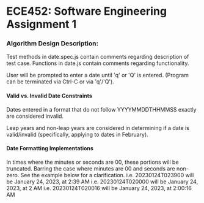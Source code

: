 # ECE452: Software Engineering Assignment 1

### Algorithm Design Description: 

Test methods in date.spec.js contain comments regarding description of test case. Functions in date.js contain comments regarding functionality. 

User will be prompted to enter a date until 'q' or 'Q' is entered. (Program can be terminated via Ctrl-C or via 'q'/'Q'). 

#### Valid vs. Invalid Date Constraints

Dates entered in a format that do not follow YYYYMMDDTHHMMSS exactly are considered invalid. 

Leap years and non-leap years are considered in determining if a date is valid/invalid (specifically, applying to dates in February). 

#### Date Formatting Implementations

In times where the minutes or seconds are 00, these portions will be truncated. Barring the case where minutes are 00 and seconds are non-zero. See the example below for a clarification. 
i.e. 20230124T023900 will be January 24, 2023, at 2:39 AM
i.e. 20230124T020000 will be January 24, 2023, at 2 AM
i.e. 20230124T020016 will be January 24, 2023, at 2:00:16 AM







